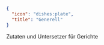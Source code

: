```json
{
  "icon": "dishes:plate",
  "title": "Generell"
}
```

Zutaten und Untersetzer für Gerichte